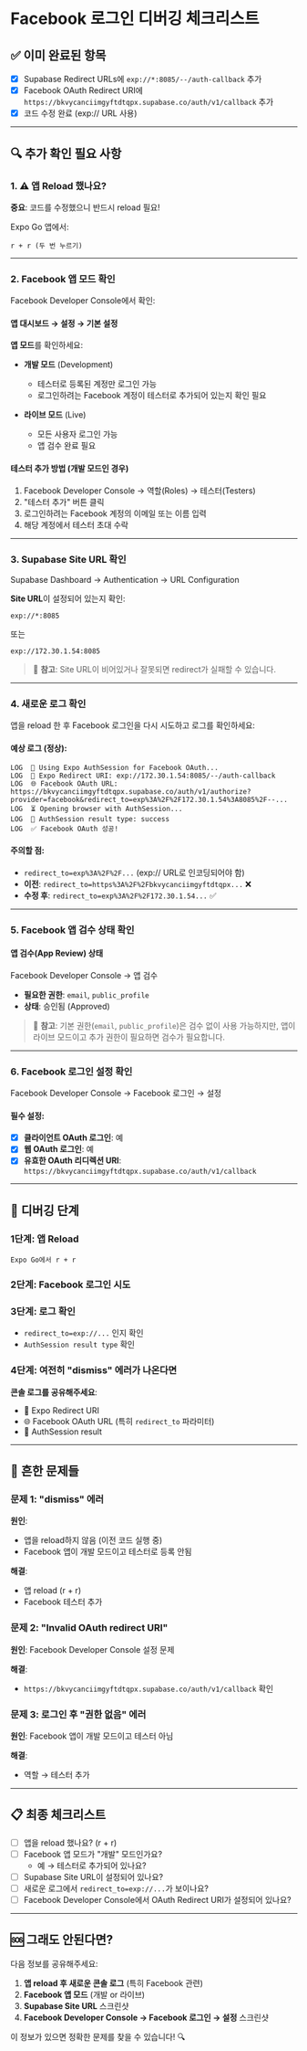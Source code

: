 # Facebook 로그인 디버깅 체크리스트

## ✅ 이미 완료된 항목
- [x] Supabase Redirect URLs에 `exp://*:8085/--/auth-callback` 추가
- [x] Facebook OAuth Redirect URI에 `https://bkvycanciimgyftdtqpx.supabase.co/auth/v1/callback` 추가
- [x] 코드 수정 완료 (exp:// URL 사용)

---

## 🔍 추가 확인 필요 사항

### 1. ⚠️ 앱 Reload 했나요?
**중요**: 코드를 수정했으니 반드시 reload 필요!

Expo Go 앱에서:
```
r + r (두 번 누르기)
```

---

### 2. Facebook 앱 모드 확인

Facebook Developer Console에서 확인:

#### 앱 대시보드 → 설정 → 기본 설정

**앱 모드**를 확인하세요:

- **개발 모드** (Development)
  - 테스터로 등록된 계정만 로그인 가능
  - 로그인하려는 Facebook 계정이 테스터로 추가되어 있는지 확인 필요
  
- **라이브 모드** (Live)
  - 모든 사용자 로그인 가능
  - 앱 검수 완료 필요

#### 테스터 추가 방법 (개발 모드인 경우)
1. Facebook Developer Console → 역할(Roles) → 테스터(Testers)
2. "테스터 추가" 버튼 클릭
3. 로그인하려는 Facebook 계정의 이메일 또는 이름 입력
4. 해당 계정에서 테스터 초대 수락

---

### 3. Supabase Site URL 확인

Supabase Dashboard → Authentication → URL Configuration

**Site URL**이 설정되어 있는지 확인:
```
exp://*:8085
```
또는
```
exp://172.30.1.54:8085
```

> 📝 **참고**: Site URL이 비어있거나 잘못되면 redirect가 실패할 수 있습니다.

---

### 4. 새로운 로그 확인

앱을 reload 한 후 Facebook 로그인을 다시 시도하고 로그를 확인하세요:

#### 예상 로그 (정상):
```
LOG  📱 Using Expo AuthSession for Facebook OAuth...
LOG  🔗 Expo Redirect URI: exp://172.30.1.54:8085/--/auth-callback
LOG  🌐 Facebook OAuth URL: https://bkvycanciimgyftdtqpx.supabase.co/auth/v1/authorize?provider=facebook&redirect_to=exp%3A%2F%2F172.30.1.54%3A8085%2F--...
LOG  ⏳ Opening browser with AuthSession...
LOG  📱 AuthSession result type: success
LOG  ✅ Facebook OAuth 성공!
```

#### 주의할 점:
- `redirect_to=exp%3A%2F%2F...` (exp:// URL로 인코딩되어야 함)
- **이전**: `redirect_to=https%3A%2F%2Fbkvycanciimgyftdtqpx...` ❌
- **수정 후**: `redirect_to=exp%3A%2F%2F172.30.1.54...` ✅

---

### 5. Facebook 앱 검수 상태 확인

#### 앱 검수(App Review) 상태

Facebook Developer Console → 앱 검수

- **필요한 권한**: `email`, `public_profile`
- **상태**: 승인됨 (Approved)

> 📝 **참고**: 기본 권한(`email`, `public_profile`)은 검수 없이 사용 가능하지만, 앱이 라이브 모드이고 추가 권한이 필요하면 검수가 필요합니다.

---

### 6. Facebook 로그인 설정 확인

Facebook Developer Console → Facebook 로그인 → 설정

#### 필수 설정:
- [x] **클라이언트 OAuth 로그인**: 예
- [x] **웹 OAuth 로그인**: 예
- [x] **유효한 OAuth 리디렉션 URI**: `https://bkvycanciimgyftdtqpx.supabase.co/auth/v1/callback`

---

## 🧪 디버깅 단계

### 1단계: 앱 Reload
```
Expo Go에서 r + r
```

### 2단계: Facebook 로그인 시도

### 3단계: 로그 확인
- `redirect_to=exp://...` 인지 확인
- `AuthSession result type` 확인

### 4단계: 여전히 "dismiss" 에러가 나온다면

**콘솔 로그를 공유해주세요**:
- 📱 Expo Redirect URI
- 🌐 Facebook OAuth URL (특히 `redirect_to` 파라미터)
- 📱 AuthSession result

---

## 🐛 흔한 문제들

### 문제 1: "dismiss" 에러
**원인**: 
- 앱을 reload하지 않음 (이전 코드 실행 중)
- Facebook 앱이 개발 모드이고 테스터로 등록 안됨

**해결**:
- 앱 reload (r + r)
- Facebook 테스터 추가

### 문제 2: "Invalid OAuth redirect URI"
**원인**: Facebook Developer Console 설정 문제

**해결**:
- `https://bkvycanciimgyftdtqpx.supabase.co/auth/v1/callback` 확인

### 문제 3: 로그인 후 "권한 없음" 에러
**원인**: Facebook 앱이 개발 모드이고 테스터 아님

**해결**:
- 역할 → 테스터 추가

---

## 📋 최종 체크리스트

- [ ] 앱을 reload 했나요? (r + r)
- [ ] Facebook 앱 모드가 "개발" 모드인가요?
  - 예 → 테스터로 추가되어 있나요?
- [ ] Supabase Site URL이 설정되어 있나요?
- [ ] 새로운 로그에서 `redirect_to=exp://...`가 보이나요?
- [ ] Facebook Developer Console에서 OAuth Redirect URI가 설정되어 있나요?

---

## 🆘 그래도 안된다면?

다음 정보를 공유해주세요:

1. **앱 reload 후 새로운 콘솔 로그** (특히 Facebook 관련)
2. **Facebook 앱 모드** (개발 or 라이브)
3. **Supabase Site URL** 스크린샷
4. **Facebook Developer Console → Facebook 로그인 → 설정** 스크린샷

이 정보가 있으면 정확한 문제를 찾을 수 있습니다! 🔍

